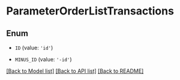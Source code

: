 # ParameterOrderListTransactions


## Enum

* `ID` (value: `'id'`)

* `MINUS_ID` (value: `'-id'`)

[[Back to Model list]](../README.md#documentation-for-models) [[Back to API list]](../README.md#documentation-for-api-endpoints) [[Back to README]](../README.md)


